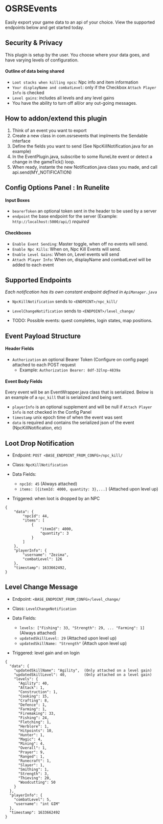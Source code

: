 # OSRSEvents
Easily export your game data to an api of your choice. View the supported endpoints below and get started today.

## Security & Privacy
This plugin is setup by the user. You choose where your data goes, and have varying levels of configuration.
#### Outline of data being shared
- `Loot stacks when killing npcs`: Npc info and item information
- `Your displayName and combatLevel`: only if the Checkbox `Attach Player Info` is checked
- `Level gains`: includes all levels and any level gains
- You have the ability to turn off all/or any out-going messages.

## How to addon/extend this plugin
1. Think of an event you want to export
2. Create a new class in com.osrsevents that implments the Sendable interface
3. Define the fields you want to send (See NpcKillNotification.java for an example)
4. In the EventPlugin.java, subscribe to some RuneLite event or detect a change in the gameTick() loop.
5. When ready, instante the new Notification.java class you made, and call api.send(MY_NOTIFICATION)

## Config Options Panel : In Runelite
#### Input Boxes
- `bearerToken` an optional token sent in the header to be used by a server
- `endpoint` the base endpoint for the server (Example: `http://localhost:5000/api/`) *required*
        
#### Checkboxes
- `Enable Event Sending`: Master toggle, when off no events will send.
- `Enable Npc Kills`: When on, Npc Kill Events will send.
- `Enable Level Gains`: When on, Level events will send
- `Attach Player Info`: When on, displayName and combatLevel will be added to each event

## Supported Endpoints
*Each notification has its own constant endpoint defined in `ApiManager.java`*
 - `NpcKillNotification` sends to  `<ENDPOINT>/npc_kill/`
 - `LevelChangeNotification` sends to  `<ENDPOINT>/level_change/`

 - TODO: Possible events: quest completes, login states, map positions.
## Event Payload Structure
#### Header Fields
- `Authorization` an optional Bearer Token (Configure on config page) attached to each POST request
    - Example: `Authorization Bearer: 8df-32lnp-4839a`

#### Event Body Fields
   Every event will be an EventWrapper.java class that is serialized. Below is an example of a `npc_kill` that is serialized and being sent.
   - `playerInfo` is an optional supplement and will be null if `Attach Player Info` is not checked in the Config Panel
   - `timestamp` unix epoch time of when the event was sent
   - `data` is required and contains the serialized json of the event (NpcKillNotification, etc)
   
## Loot Drop Notification 
* Endpoint: `POST <BASE_ENDPOINT_FROM_CONFG>/npc_kill/`
* Class: `NpcKillNotification`
* Data Fields:
    - `npcId: 45` (Always attached)
    - `items: [{itemId: 4000, quantity: 3},...]` (Attached upon level up)
    
* Triggered: when loot is dropped by an NPC
```
{
    "data": {
        "npcId": 44,
        "items": [
            {
                "itemId": 4000,
                "quantity": 3
            }
        ]
    },
    "playerInfo": {
        "username": "Zezima",
        "combatLevel": 126
    },
    "timestamp": 1633662492,
}
```


## Level Change Message 
* Endpoint: `<BASE_ENDPOINT_FROM_CONFG>/level_change/`
* Class: `LevelChangeNotification`
* Data Fields:
    - `levels: ["Fishing": 33, "Strength": 29, ... "Farming": 1]` (Always attached)
    - `updatedSkillLevel: 29` (Attached upon level up)
    - `updatedSkillName: "Strength"` (Attach upon level up)
    
* Triggered: level gain and on login

```
{
  "data": {
    "updatedSkillName": "Agility",  (Only attached on a level gain)
    "updatedSkillLevel": 40,        (Only attached on a level gain)
    "levels": {
      "Agility": 40, 
      "Attack": 1, 
      "Construction": 1, 
      "Cooking": 15, 
      "Crafting": 8, 
      "Defence": 1, 
      "Farming": 1, 
      "Firemaking": 33, 
      "Fishing": 24, 
      "Fletching": 1, 
      "Herblore": 1, 
      "Hitpoints": 10, 
      "Hunter": 1, 
      "Magic": 4, 
      "Mining": 4, 
      "Overall": 1, 
      "Prayer": 9, 
      "Ranged": 1, 
      "Runecraft": 1, 
      "Slayer": 1, 
      "Smithing": 1, 
      "Strength": 3, 
      "Thieving": 20, 
      "Woodcutting": 50
    }
  }, 
  "playerInfo": {
    "combatLevel": 5, 
    "username": "int GIM"
  }, 
  "timestamp": 1633662492
}
```
